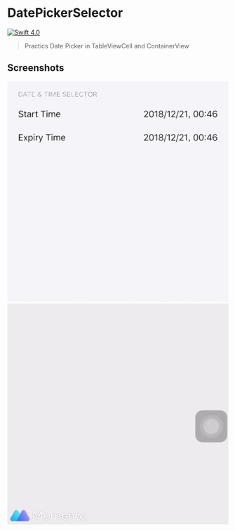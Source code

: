 # DatePickerSelector
[![Swift 4.0](https://img.shields.io/badge/Swift-4.0-orange.svg?style=flat)](https://developer.apple.com/swift/)
> Practics Date Picker in TableViewCell and ContainerView

## Screenshots
![](Example1.GIF)
![](Example2.GIF)


